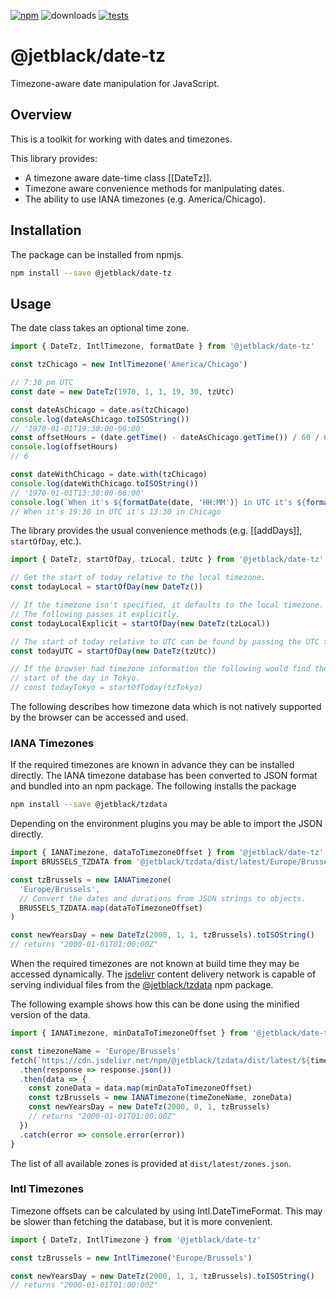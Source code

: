 [![npm](https://img.shields.io/npm/v/@jetblack/date-tz.svg)](https://www.npmjs.com/package/@jetblack/date-tz) ![downloads](https://img.shields.io/npm/dt/@jetblack/date-tz.svg) [![tests](https://github.com/rob-blackbourn/jetblack-js-date-tz/workflows/Node.js%20tests/badge.svg)](https://github.com/rob-blackbourn/jetblack-js-date-tz/actions)

# @jetblack/date-tz

Timezone-aware date manipulation for JavaScript.

## Overview

This is a toolkit for working with dates and timezones.

This library provides:

* A timezone aware date-time class [[DateTz]].
* Timezone aware convenience methods for manipulating dates.
* The ability to use IANA timezones (e.g. America/Chicago).

## Installation

The package can be installed from npmjs.

```bash
npm install --save @jetblack/date-tz
```

## Usage

The date class takes an optional time zone.

```js
import { DateTz, IntlTimezone, formatDate } from '@jetblack/date-tz'

const tzChicago = new IntlTimezone('America/Chicago')

// 7:30 pm UTC
const date = new DateTz(1970, 1, 1, 19, 30, tzUtc)

const dateAsChicago = date.as(tzChicago)
console.log(dateAsChicago.toISOString())
// '1970-01-01T19:30:00-06:00'
const offsetHours = (date.getTime() - dateAsChicago.getTime()) / 60 / 60 / 1000
console.log(offsetHours)
// 6

const dateWithChicago = date.with(tzChicago)
console.log(dateWithChicago.toISOString())
// '1970-01-01T13:30:00-06:00'
console.log(`When it's ${formatDate(date, 'HH:MM')} in UTC it's ${formatDate(dateChicago, 'HH:MM')} in Chicago`)
// When it's 19:30 in UTC it's 13:30 in Chicago
```

The library provides the usual convenience methods (e.g. [[addDays]], `startOfDay`, etc.).

```js
import { DateTz, startOfDay, tzLocal, tzUtc } from '@jetblack/date-tz'

// Get the start of today relative to the local timezone.
const todayLocal = startOfDay(new DateTz())

// If the timezone isn't specified, it defaults to the local timezone.
// The following passes it explicitly.
const todayLocalExplicit = startOfDay(new DateTz(tzLocal))

// The start of today relative to UTC can be found by passing the UTC timezone.
const todayUTC = startOfDay(new DateTz(tzUtc))

// If the browser had timezone information the following would find the
// start of the day in Tokyo.
// const todayTokyo = startOfToday(tzTokyo)
```

The following describes how timezone data which is not natively supported by the
browser can be accessed and used.

### IANA Timezones

If the required timezones are known in advance they can be installed directly.
The IANA timezone database has been converted to JSON format and bundled into
an npm package. The following installs the package

```bash
npm install --save @jetblack/tzdata
```

Depending on the environment plugins you may be able to import the JSON directly.

```js
import { IANATimezone, dataToTimezoneOffset } from '@jetblack/date-tz'
import BRUSSELS_TZDATA from '@jetblack/tzdata/dist/latest/Europe/Brussels.json'

const tzBrussels = new IANATimezone(
  'Europe/Brussels',
  // Convert the dates and durations from JSON strings to objects.
  BRUSSELS_TZDATA.map(dataToTimezoneOffset)
)

const newYearsDay = new DateTz(2000, 1, 1, tzBrussels).toISOString()
// returns "2000-01-01T01:00:00Z"
```

When the required timezones are not known at build time they may be accessed dynamically.
The [jsdelivr](https://www.jsdelivr.com/) content delivery network
is capable of serving individual files from the
[@jetblack/tzdata](https://www.npmjs.com/package/@jetblack/tzdata) npm package.

The following example shows how this can be done using the minified version
of the data.

```js
import { IANATimezone, minDataToTimezoneOffset } from '@jetblack/date-tz'

const timezoneName = 'Europe/Brussels'
fetch(`https://cdn.jsdelivr.net/npm/@jetblack/tzdata/dist/latest/${timezoneName}.min.json`)
  .then(response => response.json())
  .then(data => {
    const zoneData = data.map(minDataToTimezoneOffset)
    const tzBrussels = new IANATimezone(timeZoneName, zoneData)
    const newYearsDay = new DateTz(2000, 0, 1, tzBrussels)
    // returns "2000-01-01T01:00:00Z"
  })
  .catch(error => console.error(error))
}
```

The list of all available zones is provided at `dist/latest/zones.json`.

### Intl Timezones

Timezone offsets can be calculated by using Intl.DateTimeFormat. This may be slower
than fetching the database, but it is more convenient.

```js
import { DateTz, IntlTimezone } from '@jetblack/date-tz'

const tzBrussels = new IntlTimezone('Europe/Brussels')

const newYearsDay = new DateTz(2000, 1, 1, tzBrussels).toISOString()
// returns "2000-01-01T01:00:00Z"
```
